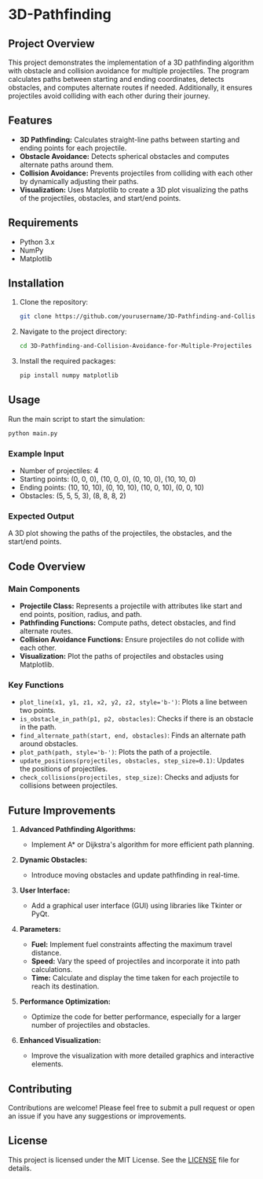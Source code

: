 # 3D-Pathfinding

## Project Overview

This project demonstrates the implementation of a 3D pathfinding algorithm with obstacle and collision avoidance for multiple projectiles. The program calculates paths between starting and ending coordinates, detects obstacles, and computes alternate routes if needed. Additionally, it ensures projectiles avoid colliding with each other during their journey.



## Features

- **3D Pathfinding:** Calculates straight-line paths between starting and ending points for each projectile.
- **Obstacle Avoidance:** Detects spherical obstacles and computes alternate paths around them.
- **Collision Avoidance:** Prevents projectiles from colliding with each other by dynamically adjusting their paths.
- **Visualization:** Uses Matplotlib to create a 3D plot visualizing the paths of the projectiles, obstacles, and start/end points.

## Requirements

- Python 3.x
- NumPy
- Matplotlib

## Installation

1. Clone the repository:
    ```bash
    git clone https://github.com/yourusername/3D-Pathfinding-and-Collision-Avoidance-for-Multiple-Projectiles.git
    ```
2. Navigate to the project directory:
    ```bash
    cd 3D-Pathfinding-and-Collision-Avoidance-for-Multiple-Projectiles
    ```
3. Install the required packages:
    ```bash
    pip install numpy matplotlib
    ```

## Usage

Run the main script to start the simulation:
```bash
python main.py
```

### Example Input

- Number of projectiles: 4
- Starting points: (0, 0, 0), (10, 0, 0), (0, 10, 0), (10, 10, 0)
- Ending points: (10, 10, 10), (0, 10, 10), (10, 0, 10), (0, 0, 10)
- Obstacles: (5, 5, 5, 3), (8, 8, 8, 2)

### Expected Output

A 3D plot showing the paths of the projectiles, the obstacles, and the start/end points.

## Code Overview

### Main Components

- **Projectile Class:** Represents a projectile with attributes like start and end points, position, radius, and path.
- **Pathfinding Functions:** Compute paths, detect obstacles, and find alternate routes.
- **Collision Avoidance Functions:** Ensure projectiles do not collide with each other.
- **Visualization:** Plot the paths of projectiles and obstacles using Matplotlib.

### Key Functions

- `plot_line(x1, y1, z1, x2, y2, z2, style='b-')`: Plots a line between two points.
- `is_obstacle_in_path(p1, p2, obstacles)`: Checks if there is an obstacle in the path.
- `find_alternate_path(start, end, obstacles)`: Finds an alternate path around obstacles.
- `plot_path(path, style='b-')`: Plots the path of a projectile.
- `update_positions(projectiles, obstacles, step_size=0.1)`: Updates the positions of projectiles.
- `check_collisions(projectiles, step_size)`: Checks and adjusts for collisions between projectiles.

## Future Improvements

1. **Advanced Pathfinding Algorithms:**
   - Implement A* or Dijkstra's algorithm for more efficient path planning.

2. **Dynamic Obstacles:**
   - Introduce moving obstacles and update pathfinding in real-time.

3. **User Interface:**
   - Add a graphical user interface (GUI) using libraries like Tkinter or PyQt.

4. **Parameters:**
   - **Fuel:** Implement fuel constraints affecting the maximum travel distance.
   - **Speed:** Vary the speed of projectiles and incorporate it into path calculations.
   - **Time:** Calculate and display the time taken for each projectile to reach its destination.

5. **Performance Optimization:**
   - Optimize the code for better performance, especially for a larger number of projectiles and obstacles.

6. **Enhanced Visualization:**
   - Improve the visualization with more detailed graphics and interactive elements.

## Contributing

Contributions are welcome! Please feel free to submit a pull request or open an issue if you have any suggestions or improvements.

## License

This project is licensed under the MIT License. See the [LICENSE](LICENSE) file for details.
